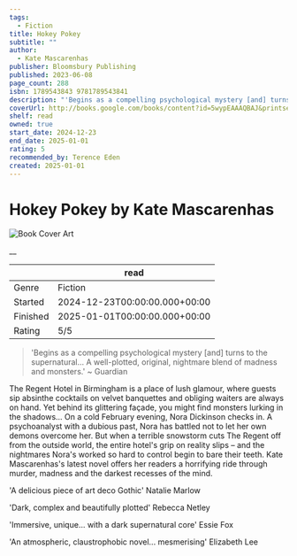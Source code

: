 ```yaml
---
tags:
  - Fiction
title: Hokey Pokey
subtitle: ""
author:
  - Kate Mascarenhas
publisher: Bloomsbury Publishing
published: 2023-06-08
page_count: 288
isbn: 1789543843 9781789543841
description: "'Begins as a compelling psychological mystery [and] turns to the supernatural... A well-plotted, original, nightmare blend of madness and monsters.' Guardian The Regent Hotel in Birmingham is a place of lush glamour, where guests sip absinthe cocktails on velvet banquettes and obliging waiters are always on hand. Yet behind its glittering façade, you might find monsters lurking in the shadows... On a cold February evening, Nora Dickinson checks in. A psychoanalyst with a dubious past, Nora has battled not to let her own demons overcome her. But when a terrible snowstorm cuts The Regent off from the outside world, the entire hotel's grip on reality slips – and the nightmares Nora's worked so hard to control begin to bare their teeth. Kate Mascarenhas's latest novel offers her readers a horrifying ride through murder, madness and the darkest recesses of the mind. 'A delicious piece of art deco Gothic' Natalie Marlow 'Dark, complex and beautifully plotted' Rebecca Netley 'Immersive, unique... with a dark supernatural core' Essie Fox 'An atmospheric, claustrophobic novel... mesmerising' Elizabeth Lee"
coverUrl: http://books.google.com/books/content?id=5wypEAAAQBAJ&printsec=frontcover&img=1&zoom=1&source=gbs_api
shelf: read
owned: true
start_date: 2024-12-23
end_date: 2025-01-01
rating: 5
recommended_by: Terence Eden
created: 2025-01-01
---
```


# Hokey Pokey by Kate Mascarenhas

![Book Cover Art](http://books.google.com/books/content?id=5wypEAAAQBAJ&printsec=frontcover&img=1&zoom=1&source=gbs_api)

__

| &nbsp; | read | 
| --- | --- |
| Genre | Fiction |
| Started | 2024-12-23T00:00:00.000+00:00 |
| Finished | 2025-01-01T00:00:00.000+00:00 |
| Rating | 5/5 |

> 'Begins as a compelling psychological mystery [and] turns to the supernatural... A well-plotted, original, nightmare blend of madness and monsters.' 
> ~ Guardian 

The Regent Hotel in Birmingham is a place of lush glamour, where guests sip absinthe cocktails on velvet banquettes and obliging waiters are always on hand. Yet behind its glittering façade, you might find monsters lurking in the shadows... On a cold February evening, Nora Dickinson checks in. A psychoanalyst with a dubious past, Nora has battled not to let her own demons overcome her. But when a terrible snowstorm cuts The Regent off from the outside world, the entire hotel's grip on reality slips – and the nightmares Nora's worked so hard to control begin to bare their teeth. Kate Mascarenhas's latest novel offers her readers a horrifying ride through murder, madness and the darkest recesses of the mind. 

'A delicious piece of art deco Gothic' Natalie Marlow 

'Dark, complex and beautifully plotted' Rebecca Netley 

'Immersive, unique... with a dark supernatural core' Essie Fox 

'An atmospheric, claustrophobic novel... mesmerising' Elizabeth Lee